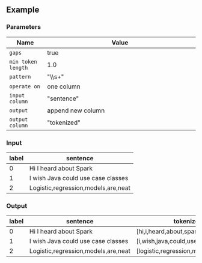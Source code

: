 ## Example

### Parameters

<table class="table">
  <thead>
    <tr>
      <th style="width:20%">Name</th>
      <th style="width:80%">Value</th>
    </tr>
  </thead>
  <tbody>
  <tr>
    <td><code>gaps</code></td>
    <td>true</td>
  </tr>
  <tr>
    <td><code>min token length</code></td>
    <td>1.0</td>
  </tr>
  <tr>
    <td><code>pattern</code></td>
    <td>"\\s+"</td>
  </tr>
  <tr>
    <td><code>operate on</code></td>
    <td>one column</td>
  </tr>
  <tr>
    <td><code>input column</code></td>
    <td>"sentence"</td>
  </tr>
  <tr>
    <td><code>output</code></td>
    <td>append new column</td>
  </tr>
  <tr>
    <td><code>output column</code></td>
    <td>"tokenized"</td>
  </tr>
  </tbody>
</table>

### Input

<table class="table">
  <thead>
    <tr>
      <th>label</th>
      <th>sentence</th>
    </tr>
  </thead>
  <tbody>
    <tr>
      <td>0</td>
      <td>Hi I heard about Spark</td>
    </tr>
    <tr>
      <td>1</td>
      <td>I wish Java could use case classes</td>
    </tr>
    <tr>
      <td>2</td>
      <td>Logistic,regression,models,are,neat</td>
    </tr>
  </tbody>
</table>

### Output

<table class="table">
  <thead>
    <tr>
      <th>label</th>
      <th>sentence</th>
      <th>tokenized</th>
    </tr>
  </thead>
  <tbody>
    <tr>
      <td>0</td>
      <td>Hi I heard about Spark</td>
      <td>[hi,i,heard,about,spark]</td>
    </tr>
    <tr>
      <td>1</td>
      <td>I wish Java could use case classes</td>
      <td>[i,wish,java,could,use,case,classes]</td>
    </tr>
    <tr>
      <td>2</td>
      <td>Logistic,regression,models,are,neat</td>
      <td>[logistic,regression,models,are,neat]</td>
    </tr>
  </tbody>
</table>

